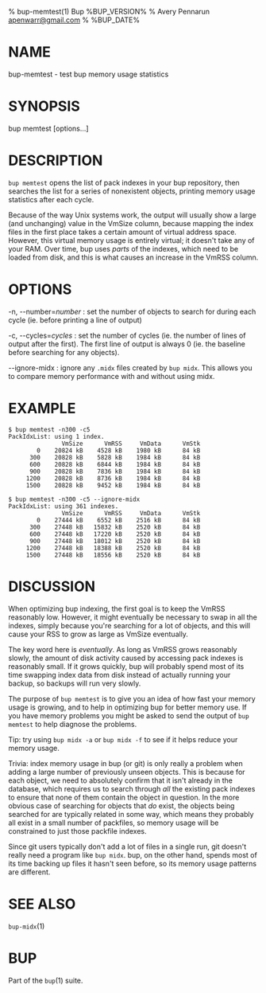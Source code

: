 % bup-memtest(1) Bup %BUP_VERSION%
% Avery Pennarun <apenwarr@gmail.com>
% %BUP_DATE%

# NAME

bup-memtest - test bup memory usage statistics

# SYNOPSIS

bup memtest [options...]

# DESCRIPTION

`bup memtest` opens the list of pack indexes in your bup
repository, then searches the list for a series of
nonexistent objects, printing memory usage statistics after
each cycle.

Because of the way Unix systems work, the output will
usually show a large (and unchanging) value in the VmSize
column, because mapping the index files in the first place
takes a certain amount of virtual address space.  However, this
virtual memory usage is entirely virtual; it doesn't take
any of your RAM.  Over time, bup uses *parts* of the
indexes, which need to be loaded from disk, and this is
what causes an increase in the VmRSS column.

# OPTIONS

-n, --number=*number*
:   set the number of objects to search for during each
    cycle (ie. before printing a line of output)
    
-c, --cycles=*cycles*
:   set the number of cycles (ie. the number of lines of
    output after the first).  The first line of output is
    always 0 (ie. the baseline before searching for any
    objects).
    
--ignore-midx
:   ignore any `.midx` files created by `bup midx`.  This
    allows you to compare memory performance with and
    without using midx.


# EXAMPLE

    $ bup memtest -n300 -c5
    PackIdxList: using 1 index.
                   VmSize      VmRSS     VmData      VmStk 
            0    20824 kB    4528 kB    1980 kB      84 kB 
          300    20828 kB    5828 kB    1984 kB      84 kB 
          600    20828 kB    6844 kB    1984 kB      84 kB 
          900    20828 kB    7836 kB    1984 kB      84 kB 
         1200    20828 kB    8736 kB    1984 kB      84 kB 
         1500    20828 kB    9452 kB    1984 kB      84 kB 

    $ bup memtest -n300 -c5 --ignore-midx
    PackIdxList: using 361 indexes.
                   VmSize      VmRSS     VmData      VmStk 
            0    27444 kB    6552 kB    2516 kB      84 kB 
          300    27448 kB   15832 kB    2520 kB      84 kB 
          600    27448 kB   17220 kB    2520 kB      84 kB 
          900    27448 kB   18012 kB    2520 kB      84 kB 
         1200    27448 kB   18388 kB    2520 kB      84 kB 
         1500    27448 kB   18556 kB    2520 kB      84 kB 

    
# DISCUSSION

When optimizing bup indexing, the first goal is to keep the
VmRSS reasonably low.  However, it might eventually be
necessary to swap in all the indexes, simply because
you're searching for a lot of objects, and this will cause
your RSS to grow as large as VmSize eventually.

The key word here is *eventually*.  As long as VmRSS grows
reasonably slowly, the amount of disk activity caused by
accessing pack indexes is reasonably small.  If it grows
quickly, bup will probably spend most of its time swapping
index data from disk instead of actually running your
backup, so backups will run very slowly.

The purpose of `bup memtest` is to give you an idea of how
fast your memory usage is growing, and to help in
optimizing bup for better memory use.  If you have memory
problems you might be asked to send the output of `bup
memtest` to help diagnose the problems.

Tip: try using `bup midx -a` or `bup midx -f` to see if it
helps reduce your memory usage.

Trivia: index memory usage in bup (or git) is only really a
problem when adding a large number of previously unseen
objects.  This is because for each object, we need to
absolutely confirm that it isn't already in the database,
which requires us to search through *all* the existing pack
indexes to ensure that none of them contain the object in
question.  In the more obvious case of searching for
objects that *do* exist, the objects being searched for are
typically related in some way, which means they probably
all exist in a small number of packfiles, so memory usage
will be constrained to just those packfile indexes.

Since git users typically don't add a lot of files in a
single run, git doesn't really need a program like `bup
midx`.  bup, on the other hand, spends most of its time
backing up files it hasn't seen before, so its memory usage
patterns are different.


# SEE ALSO

`bup-midx`(1)

# BUP

Part of the `bup`(1) suite.
